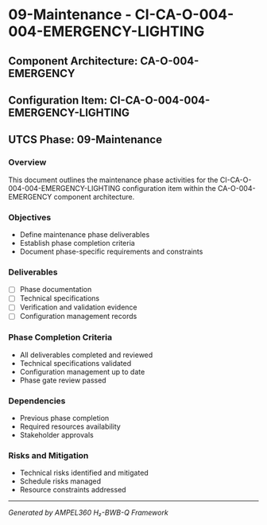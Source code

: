 # 09-Maintenance - CI-CA-O-004-004-EMERGENCY-LIGHTING

## Component Architecture: CA-O-004-EMERGENCY
## Configuration Item: CI-CA-O-004-004-EMERGENCY-LIGHTING
## UTCS Phase: 09-Maintenance

### Overview
This document outlines the maintenance phase activities for the CI-CA-O-004-004-EMERGENCY-LIGHTING configuration item within the CA-O-004-EMERGENCY component architecture.

### Objectives
- Define maintenance phase deliverables
- Establish phase completion criteria
- Document phase-specific requirements and constraints

### Deliverables
- [ ] Phase documentation
- [ ] Technical specifications
- [ ] Verification and validation evidence
- [ ] Configuration management records

### Phase Completion Criteria
- All deliverables completed and reviewed
- Technical specifications validated
- Configuration management up to date
- Phase gate review passed

### Dependencies
- Previous phase completion
- Required resources availability
- Stakeholder approvals

### Risks and Mitigation
- Technical risks identified and mitigated
- Schedule risks managed
- Resource constraints addressed

---
*Generated by AMPEL360 H₂-BWB-Q Framework*
